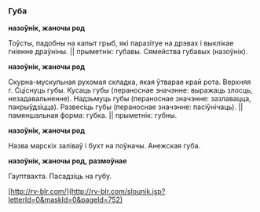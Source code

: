 ### Губа
**назоўнік, жаночы род**

Тоўсты, падобны на капыт грыб, які паразітуе на дрэвах і выклікае гніенне драўніны. || прыметнік: губавы. Сямейства губавых (назоўнік).

**назоўнік, жаночы род**

Скурна-мускульная рухомая складка, якая ўтварае край рота. Верхняя г. Сціснуць губы. Кусаць губы (пераноснае значэнне: выражаць злосць, незадавальненне). Надзьмуць губы (пераноснае значэнне: зазлавацца, пакрыўдзіцца). Развесіць губы (пераноснае значэнне: пасіўнічаць). || памяншальная форма: губка. || прыметнік: губны.

**назоўнік, жаночы род**

Назва марскіх заліваў і бухт на поўначы. Анежская губа.

**назоўнік, жаночы род, размоўнае**

Гауптвахта. Пасадзіць на губу.

<a rel="author">[http://rv-blr.com/](http://rv-blr.com/slounik.jsp?letterId=0&maskId=0&pageId=752)</a>
